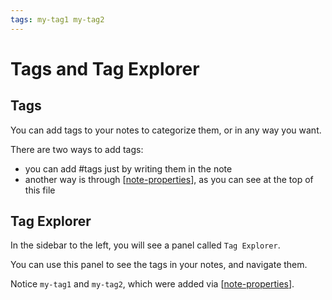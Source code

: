 ```yaml
---
tags: my-tag1 my-tag2
---
```


# Tags and Tag Explorer

## Tags

You can add tags to your notes to categorize them, or in any way you want.

There are two ways to add tags:

- you can add #tags just by writing them in the note
- another way is through [[note-properties]], as you can see at the top of this file

## Tag Explorer

In the sidebar to the left, you will see a panel called `Tag Explorer`.

You can use this panel to see the tags in your notes, and navigate them.

Notice `my-tag1` and `my-tag2`, which were added via [[note-properties]].

[//begin]: # "Autogenerated link references for markdown compatibility"
[note-properties]: note-properties.md "Note Properties"
[note-properties]: note-properties.md "Note Properties"
[//end]: # "Autogenerated link references"
